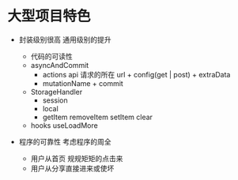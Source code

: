 # 大型项目特色

- 封装级别很高
   通用级别的提升
   - 代码的可读性
   - asyncAndCommit
      - actions api  请求的所在
         url + config(get | post) + extraData
      - mutationName + commit 
   - StorageHandler
      - session
      - local
      - getItem removeItem setItem clear
   - hooks
      useLoadMore

- 程序的可靠性 考虑程序的周全
   - 用户从首页 规规矩矩的点击来
   - 用户从分享直接进来或使坏
